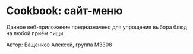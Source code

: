 # Cookbook: сайт-меню

Данное веб-приложение предназначено для упрощения выбора блюд на любой приём пищи

Автор: Ващенков Алексей, группа M3308